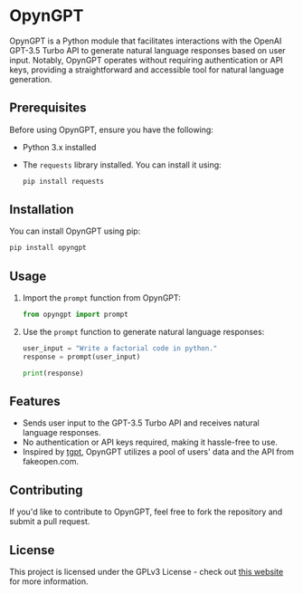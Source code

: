 # OpynGPT

OpynGPT is a Python module that facilitates interactions with the OpenAI GPT-3.5 Turbo API to generate natural language responses based on user input. Notably, OpynGPT operates without requiring authentication or API keys, providing a straightforward and accessible tool for natural language generation.

## Prerequisites

Before using OpynGPT, ensure you have the following:

- Python 3.x installed
- The `requests` library installed. You can install it using:

  ```bash
  pip install requests
  ```

## Installation

You can install OpynGPT using pip:

```bash
pip install opyngpt
```

## Usage

1. Import the `prompt` function from OpynGPT:

   ```python
   from opyngpt import prompt
   ```

2. Use the `prompt` function to generate natural language responses:

   ```python
   user_input = "Write a factorial code in python."
   response = prompt(user_input)

   print(response)
   ```

## Features

- Sends user input to the GPT-3.5 Turbo API and receives natural language responses.
- No authentication or API keys required, making it hassle-free to use.
- Inspired by [tgpt](https://github.com/aandrew-me/tgpt/), OpynGPT utilizes a pool of users' data and the API from fakeopen.com.

## Contributing

If you'd like to contribute to OpynGPT, feel free to fork the repository and submit a pull request.

## License

This project is licensed under the GPLv3 License - check out [this website](https://www.tldrlegal.com/license/gnu-general-public-license-v3-gpl-3) for more information.